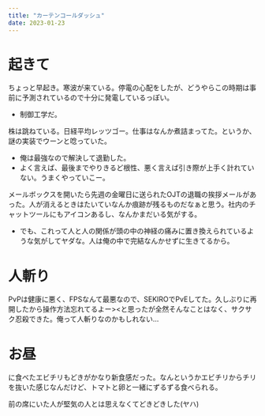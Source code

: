 ```yaml
---
title: "カーテンコールダッシュ"
date: 2023-01-23
---
```

# 起きて
ちょっと早起き。寒波が来ている。停電の心配をしたが、どうやらこの時期は事前に予測されているので十分に発電しているっぽい。
- 制御工学だ。

株は跳ねている。日経平均レッツゴー。仕事はなんか煮詰まってた。というか、謎の実装でウーンと唸っていた。
- 俺は最強なので解決して退勤した。
- よく言えば、最後までやりきるど根性、悪く言えば引き際が上手く計れていない。うまくやっていこー。

メールボックスを開いたら先週の金曜日に送られたOJTの退職の挨拶メールがあった。人が消えるときはたいていなんか痕跡が残るものだなぁと思う。社内のチャットツールにもアイコンあるし、なんかまだいる気がする。
- でも、これって人と人の関係が頭の中の神経の痛みに置き換えられているような気がしてヤダな。人は俺の中で完結なんかせずに生きてるから。

# 人斬り
PvPは健康に悪く、FPSなんて最悪なので、SEKIROでPvEしてた。久しぶりに再開したから操作方法忘れてるよー><と思ったが全然そんなことはなく、サクサク忍殺できた。俺って人斬りなのかもしれない...

# お昼
に食べたエビチリもどきがかなり新食感だった。なんというかエビチリからチリを抜いた感じなんだけど、トマトと卵と一緒にずるずる食べられる。

前の席にいた人が堅気の人とは思えなくてどきどきした(ヤハ)
